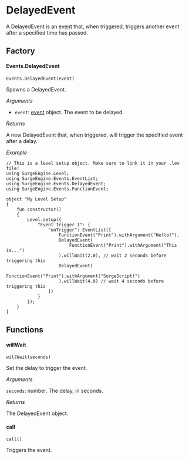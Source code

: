 DelayedEvent
============

A DelayedEvent is an [event](/engine/event) that, when triggered, triggers another event after a specified time has passed.

Factory
-------

#### Events.DelayedEvent

`Events.DelayedEvent(event)`

Spawns a DelayedEvent.

*Arguments*

* `event`: [event](/engine/event) object. The event to be delayed.

*Returns*

A new DelayedEvent that, when triggered, will trigger the specified event after a delay.

*Example*

```
// This is a level setup object. Make sure to link it in your .lev file!
using SurgeEngine.Level;
using SurgeEngine.Events.EventList;
using SurgeEngine.Events.DelayedEvent;
using SurgeEngine.Events.FunctionEvent;

object "My Level Setup"
{
    fun constructor()
    {
        Level.setup({
            "Event Trigger 1": {
                "onTrigger": EventList([
                    FunctionEvent("Print").withArgument("Hello!"),
                    DelayedEvent(
                        FunctionEvent("Print").withArgument("This is...")
                    ).willWait(2.0), // wait 2 seconds before triggering this
                    DelayedEvent(
                        FunctionEvent("Print").withArgument("SurgeScript!")
                    ).willWait(4.0) // wait 4 seconds before triggering this
                ])
            }
        });
    }
}
```

Functions
---------

#### willWait

`willWait(seconds)`

Set the delay to trigger the event.

*Arguments*

`seconds`: number. The delay, in seconds.

*Returns*

The DelayedEvent object.

#### call

`call()`

Triggers the event.